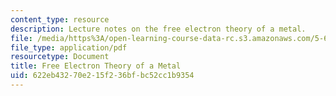 ```yaml
---
content_type: resource
description: Lecture notes on the free electron theory of a metal.
file: /media/https%3A/open-learning-course-data-rc.s3.amazonaws.com/5-62-physical-chemistry-ii-spring-2008/622eb43270e215f236bfbc52cc1b9354_24_562ln08.pdf
file_type: application/pdf
resourcetype: Document
title: Free Electron Theory of a Metal
uid: 622eb432-70e2-15f2-36bf-bc52cc1b9354
---
```

